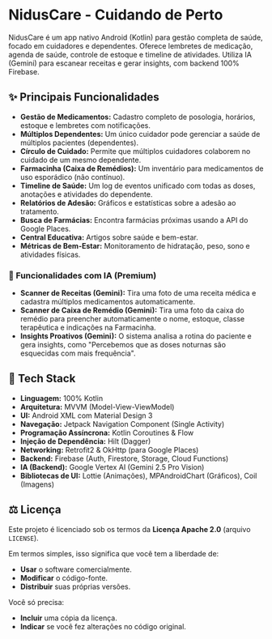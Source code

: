 # NidusCare - Cuidando de Perto

NidusCare é um app nativo Android (Kotlin) para gestão completa de saúde, focado em cuidadores e dependentes. Oferece lembretes de medicação, agenda de saúde, controle de estoque e timeline de atividades. Utiliza IA (Gemini) para escanear receitas e gerar insights, com backend 100% Firebase.

## ✨ Principais Funcionalidades

* **Gestão de Medicamentos:** Cadastro completo de posologia, horários, estoque e lembretes com notificações.
* **Múltiplos Dependentes:** Um único cuidador pode gerenciar a saúde de múltiplos pacientes (dependentes).
* **Círculo de Cuidado:** Permite que múltiplos cuidadores colaborem no cuidado de um mesmo dependente.
* **Farmacinha (Caixa de Remédios):** Um inventário para medicamentos de uso esporádico (não contínuo).
* **Timeline de Saúde:** Um log de eventos unificado com todas as doses, anotações e atividades do dependente.
* **Relatórios de Adesão:** Gráficos e estatísticas sobre a adesão ao tratamento.
* **Busca de Farmácias:** Encontra farmácias próximas usando a API do Google Places.
* **Central Educativa:** Artigos sobre saúde e bem-estar.
* **Métricas de Bem-Estar:** Monitoramento de hidratação, peso, sono e atividades físicas.

### 🤖 Funcionalidades com IA (Premium)

* **Scanner de Receitas (Gemini):** Tira uma foto de uma receita médica e cadastra múltiplos medicamentos automaticamente.
* **Scanner de Caixa de Remédio (Gemini):** Tira uma foto da caixa do remédio para preencher automaticamente o nome, estoque, classe terapêutica e indicações na Farmacinha.
* **Insights Proativos (Gemini):** O sistema analisa a rotina do paciente e gera insights, como "Percebemos que as doses noturnas são esquecidas com mais frequência".

## 🚀 Tech Stack

* **Linguagem:** 100% Kotlin
* **Arquitetura:** MVVM (Model-View-ViewModel)
* **UI:** Android XML com Material Design 3
* **Navegação:** Jetpack Navigation Component (Single Activity)
* **Programação Assíncrona:** Kotlin Coroutines & Flow
* **Injeção de Dependência:** Hilt (Dagger)
* **Networking:** Retrofit2 & OkHttp (para Google Places)
* **Backend:** Firebase (Auth, Firestore, Storage, Cloud Functions)
* **IA (Backend):** Google Vertex AI (Gemini 2.5 Pro Vision)
* **Bibliotecas de UI:** Lottie (Animações), MPAndroidChart (Gráficos), Coil (Imagens)

## ⚖️ Licença

Este projeto é licenciado sob os termos da **Licença Apache 2.0** (arquivo `LICENSE`).

Em termos simples, isso significa que você tem a liberdade de:
* **Usar** o software comercialmente.
* **Modificar** o código-fonte.
* **Distribuir** suas próprias versões.

Você só precisa:
* **Incluir** uma cópia da licença.
* **Indicar** se você fez alterações no código original.